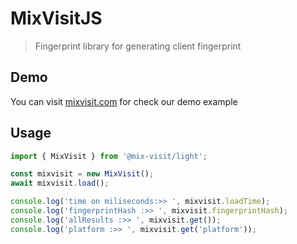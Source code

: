 # MixVisitJS

> Fingerprint library for generating client fingerprint

## Demo

You can visit [mixvisit.com](https://mixvisit.com) for check our demo example

## Usage

```javascript
import { MixVisit } from '@mix-visit/light';

const mixvisit = new MixVisit();
await mixvisit.load();

console.log('time on miliseconds:>> ', mixvisit.loadTime);
console.log('fingerprintHash :>> ', mixvisit.fingerprintHash);
console.log('allResults :>> ', mixvisit.get());
console.log('platform :>> ', mixvisit.get('platform'));
```
